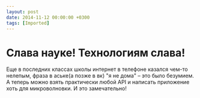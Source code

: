 ```yaml
---
layout: post
date: 2014-11-12 00:00:00 +0300
tags: [Imported]
---
```

# Слава науке! Технологиям слава!

Еще в последних классах школы интернет в телефоне казался чем-то нелепым, фраза в аське(а позже в вк) "я не дома" – это было безумием. А теперь можно взять практически любой API и написать приложение  хоть для микроволновки. И это замечательно!